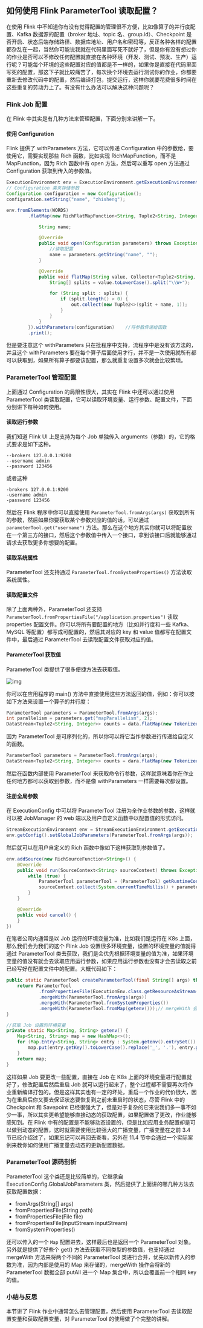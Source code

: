## 如何使用 Flink ParameterTool 读取配置？

在使用 Flink 中不知道你有没有觉得配置的管理很不方便，比如像算子的并行度配置、Kafka 数据源的配置（broker 地址、topic 名、group.id）、Checkpoint 是否开启、状态后端存储路径、数据库地址、用户名和密码等，反正各种各样的配置都杂乱在一起，当然你可能说我就在代码里面写死不就好了，但是你有没有想过你的作业是否可以不修改任何配置就直接在各种环境（开发、测试、预发、生产）运行呢？可能每个环境的这些配置对应的值都是不一样的，如果你是直接在代码里面写死的配置，那这下子就比较痛苦了，每次换个环境去运行测试你的作业，你都要重新去修改代码中的配置，然后编译打包，提交运行，这样你就要花费很多时间在这些重复的劳动力上了。有没有什么办法可以解决这种问题呢？

### Flink Job 配置

在 Flink 中其实是有几种方法来管理配置，下面分别来讲解一下。

#### 使用 Configuration

Flink 提供了 withParameters 方法，它可以传递 Configuration 中的参数给，要使用它，需要实现那些 Rich 函数，比如实现 RichMapFunction，而不是 MapFunction，因为 Rich 函数中有 open 方法，然后可以重写 open 方法通过 Configuration 获取到传入的参数值。

```java
ExecutionEnvironment env = ExecutionEnvironment.getExecutionEnvironment();
// Configuration 类来存储参数
Configuration configuration = new Configuration();
configuration.setString("name", "zhisheng");

env.fromElements(WORDS)
        .flatMap(new RichFlatMapFunction<String, Tuple2<String, Integer>>() {

            String name;

            @Override
            public void open(Configuration parameters) throws Exception {
                //读取配置
                name = parameters.getString("name", "");
            }

            @Override
            public void flatMap(String value, Collector<Tuple2<String, Integer>> out) throws Exception {
                String[] splits = value.toLowerCase().split("\\W+");

                for (String split : splits) {
                    if (split.length() > 0) {
                        out.collect(new Tuple2<>(split + name, 1));
                    }
                }
            }
        }).withParameters(configuration)    //将参数传递给函数
        .print();
```

但是要注意这个 withParameters 只在批程序中支持，流程序中是没有该方法的，并且这个 withParameters 要在每个算子后面使用才行，并不是一次使用就所有都可以获取到，如果所有算子都要该配置，那么就重复设置多次就会比较繁琐。

### ParameterTool 管理配置

上面通过 Configuration 的局限性很大，其实在 Flink 中还可以通过使用 ParameterTool 类读取配置，它可以读取环境变量、运行参数、配置文件，下面分别讲下每种如何使用。

#### 读取运行参数

我们知道 Flink UI 上是支持为每个 Job 单独传入 arguments（参数）的，它的格式要求是如下这种。

```
--brokers 127.0.0.1:9200
--username admin
--password 123456
```

或者这种

```
-brokers 127.0.0.1:9200
-username admin
-password 123456
```

然后在 Flink 程序中你可以直接使用 `ParameterTool.fromArgs(args)` 获取到所有的参数，然后如果你要获取某个参数对应的值的话，可以通过 `parameterTool.get("username")` 方法。那么在这个地方其实你就可以将配置放在一个第三方的接口，然后这个参数值中传入一个接口，拿到该接口后就能够通过请求去获取更多你想要的配置。

#### 读取系统属性

ParameterTool 还支持通过 `ParameterTool.fromSystemProperties()` 方法读取系统属性。

#### 读取配置文件

除了上面两种外，ParameterTool 还支持 `ParameterTool.fromPropertiesFile("/application.properties")` 读取 properties 配置文件。你可以将所有要配置的地方（比如并行度和一些 Kafka、MySQL 等配置）都写成可配置的，然后其对应的 key 和 value 值都写在配置文件中，最后通过 ParameterTool 去读取配置文件获取对应的值。

#### ParameterTool 获取值

ParameterTool 类提供了很多便捷方法去获取值。

![img](http://zhisheng-blog.oss-cn-hangzhou.aliyuncs.com/img/2019-10-09-134119.png)

你可以在应用程序的 main() 方法中直接使用这些方法返回的值，例如：你可以按如下方法来设置一个算子的并行度：

```java
ParameterTool parameters = ParameterTool.fromArgs(args);
int parallelism = parameters.get("mapParallelism", 2);
DataStream<Tuple2<String, Integer>> counts = data.flatMap(new Tokenizer()).setParallelism(parallelism);
```

因为 ParameterTool 是可序列化的，所以你可以将它当作参数进行传递给自定义的函数。

```java
ParameterTool parameters = ParameterTool.fromArgs(args);
DataStream<Tuple2<String, Integer>> counts = dara.flatMap(new Tokenizer(parameters));
```

然后在函数内部使用 ParameterTool 来获取命令行参数，这样就意味着你在作业任何地方都可以获取到参数，而不是像 withParameters 一样需要每次都设置。

#### 注册全局参数

在 ExecutionConfig 中可以将 ParameterTool 注册为全作业参数的参数，这样就可以被 JobManager 的 web 端以及用户自定义函数中以配置值的形式访问。

```java
StreamExecutionEnvironment env = StreamExecutionEnvironment.getExecutionEnvironment();
env.getConfig().setGlobalJobParameters(ParameterTool.fromArgs(args));
```

然后就可以在用户自定义的 Rich 函数中像如下这样获取到参数值了。

```java
env.addSource(new RichSourceFunction<String>() {
    @Override
    public void run(SourceContext<String> sourceContext) throws Exception {
        while (true) {
            ParameterTool parameterTool = (ParameterTool) getRuntimeContext().getExecutionConfig().getGlobalJobParameters();
            sourceContext.collect(System.currentTimeMillis() + parameterTool.get("os.name") + parameterTool.get("user.home"));
        }
    }

    @Override
    public void cancel() {
    }
})
```

在笔者公司内通常是以 Job 运行的环境变量为准，比如我们是运行在 K8s 上面，那么我们会为我们的这个 Flink Job 设置很多环境变量，设置的环境变量的值就得通过 ParameterTool 类去获取，我们是会优先根据环境变量的值为准，如果环境变量的值没有就会去读取应用运行参数，如果应用运行参数也没有才会去读取之前已经写好在配置文件中的配置。大概代码如下：

```java
public static ParameterTool createParameterTool(final String[] args) throws Exception {
    return ParameterTool
            .fromPropertiesFile(ExecutionEnv.class.getResourceAsStream("/application.properties"))
            .mergeWith(ParameterTool.fromArgs(args))
            .mergeWith(ParameterTool.fromSystemProperties())
            .mergeWith(ParameterTool.fromMap(getenv()));// mergeWith 会使用最新的配置
}

//获取 Job 设置的环境变量
private static Map<String, String> getenv() {
    Map<String, String> map = new HashMap<>();
    for (Map.Entry<String, String> entry : System.getenv().entrySet()) {
        map.put(entry.getKey().toLowerCase().replace('_', '.'), entry.getValue());
    }
    return map;
}
```

这样如果 Job 要更改一些配置，直接在 Job 在 K8s 上面的环境变量进行配置就好了，修改配置后然后重启 Job 就可以运行起来了，整个过程都不需要再次将作业重新编译打包的。但是这样其实也有一定的坏处，重启一个作业的代价很大，因为在重启后你又要去保证状态要恢复到之前未重启时的状态，尽管 Flink 中的 Checkpoint 和 Savepoint 已经很强大了，但是对于复杂的它来说我们多一事不如少一事，所以其实更希望能够直接动态的获取配置，如果配置做了更改，作业能够感知到。在 Flink 中有的配置是不能够动态设置的，但是比如应用业务配置却是可以做到动态的配置，这时就需要使用比较强大的广播变量，广播变量在之前 3.4 节已经介绍过了，如果忘记可以再回去查看，另外在 11.4 节中会通过一个实际案例来教你如何使用广播变量去动态的更新配置数据。

### ParameterTool 源码剖析

ParameterTool 这个类还是比较简单的，它继承自 ExecutionConfig.GlobalJobParameters 类，然后提供了上面讲的哪几种方法去获取配置数据：

- fromArgs(String[] args)
- fromPropertiesFile(String path)
- fromPropertiesFile(File file)
- fromPropertiesFile(InputStream inputStream)
- fromSystemProperties()

还可以传入的一个 `Map` 配置进去，这样最后也是返回一个 ParameterTool 对象。另外就是提供了好些个 get() 方法去获取不同类型的参数值，也支持通过 mergeWith 方法来将两个不同的 ParameterTool 类进行合并，优先以新传入的参数为准，因为内部是使用的 Map 来存储的，mergeWith 操作会将新的 ParameterTool 数据全部 putAll 进一个 Map 集合中，所以会覆盖前一个相同 key 的值。

### 小结与反思

本节讲了 Flink 作业中通常怎么去管理配置，然后使用 ParameterTool 去读取配置变量和获取配置变量，对 ParameterTool 的使用做了个完整的讲解。